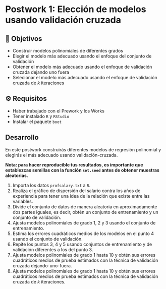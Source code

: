# Postwork 1: Elección de modelos usando validación cruzada

## :dart: Objetivos

- Construir modelos polinomiales de diferentes grados
- Elegir el modelo más adecuado usando el enfoque del conjunto de validación
- Obtener el modelo más adecuado usando el enfoque de validación cruzada dejando uno fuera
- Selecionar el modelo más adecuado usando el enfoque de validación cruzada de $k$ iteraciones

## ⚙ Requisitos

+ Haber trabajado con el Prework y los Works
+ Tener instalado `R` y `RStudio`
+ Instalar el paquete `boot`

## Desarrollo

En este postwork construirás diferentes modelos de regresión polinomial y elegirás el más adecuado usando validación-cruzada.

**Nota: para hacer reproducible tus resultados, es importante que establezcas semillas con la función `set.seed` antes de obtener muestras aleatorias.**

1. Importa los datos `profsalary.txt` a `R`.
2. Realiza el gráfico de dispersión del salario contra los años de experiencia para tener una idea de la relación que existe entre las variables.
3. Divide el conjunto de datos de manera aleatoria en aproximadamente dos partes iguales, es decir, obtén un conjunto de entrenamiento y un conjunto de validación.
4. Ajusta modelos polinomiales de grado 1, 2 y 3 usando el conjunto de entrenamiento.
5. Estima los errores cuadráticos medios de los modelos en el punto 4 usando el conjunto de validación.
6. Repite los puntos 3, 4 y 5 usando conjuntos de entrenamiento y de validación diferentes a los del punto 3.
7. Ajusta modelos polinomiales de grado 1 hasta 10 y obtén sus errores cuadráticos medios de prueba estimados con la técnica de validación cruzada dejando-uno-fuera.
8. Ajusta modelos polinomiales de grado 1 hasta 10 y obtén sus errores cuadráticos medios de prueba estimados con la técnica de validación cruzada de $k$ iteraciones.
